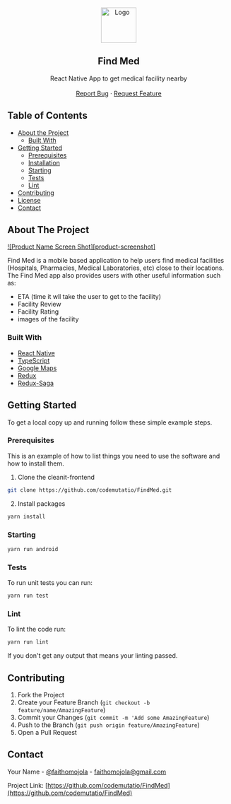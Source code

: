 
<!-- PROJECT LOGO -->
<br />
<p align="center">
  <a href="/assets/images/FindMed.png">
    <img src="images/logo.png" alt="Logo" width="80" height="80">
  </a>

  <h2 align="center">Find Med</h2>

  <p align="center">
    React Native App to get medical facility nearby
    <br />
    <br />
    <a href="https://github.com/codemutatio/FindMed/issues">Report Bug</a>
    ·
    <a href="https://github.com/codemutatio/FindMed/issues">Request Feature</a>
  </p>
</p>



<!-- TABLE OF CONTENTS -->
## Table of Contents

* [About the Project](#about-the-project)
  * [Built With](#built-with)
* [Getting Started](#getting-started)
  * [Prerequisites](#prerequisites)
  * [Installation](#installation)
  * [Starting](#Starting)
  * [Tests](#Tests)
  * [Lint](#Lint)
* [Contributing](#contributing)
* [License](#license)
* [Contact](#contact)



<!-- ABOUT THE PROJECT -->
## About The Project

[![Product Name Screen Shot][product-screenshot]]('/assets/images/FindMed1.png)

Find Med is a mobile based application to help users find medical facilities (Hospitals, Pharmacies, Medical Laboratories, etc) close to their locations. The Find Med app also provides users with other useful information such as:
* ETA (time it wll take the user to get to the facility)
* Facility Review
* Facility Rating
* images of the facility
### Built With

* [React Native](https://reactnative.dev/)
* [TypeScript](https://www.typescriptlang.org/)
* [Google Maps](https://developers.google.com/maps/documentation)
* [Redux](https://redux.js.org/)
* [Redux-Saga](https://redux-saga.js.org/)



<!-- GETTING STARTED -->
## Getting Started

To get a local copy up and running follow these simple example steps.

### Prerequisites

This is an example of how to list things you need to use the software and how to install them.
1. Clone the cleanit-frontend
```sh
git clone https://github.com/codemutatio/FindMed.git
```
2. Install  packages
```sh
yarn install
```

### Starting

```sh
yarn run android
```

### Tests

To run unit tests you can run:

```sh
yarn run test
```

### Lint
To lint the code run:

```sh
yarn run lint
```
If you don't get any output that means your linting passed.


<!-- CONTRIBUTING -->
## Contributing
<!--
Contributions are what make the open source community such an amazing place to be learn, inspire, and create. Any contributions you make are **greatly appreciated**.
-->

1. Fork the Project
2. Create your Feature Branch (`git checkout -b feature/name/AmazingFeature`)
3. Commit your Changes (`git commit -m 'Add some AmazingFeature`)
4. Push to the Branch (`git push origin feature/AmazingFeature`)
5. Open a Pull Request





<!-- CONTACT -->
## Contact

Your Name - [@faithomojola](https://twitter.com/faithomojola) - faithomojola@gmail.com

Project Link: [https://github.com/codemutatio/FindMed](https://github.com/codemutatio/FindMed)

